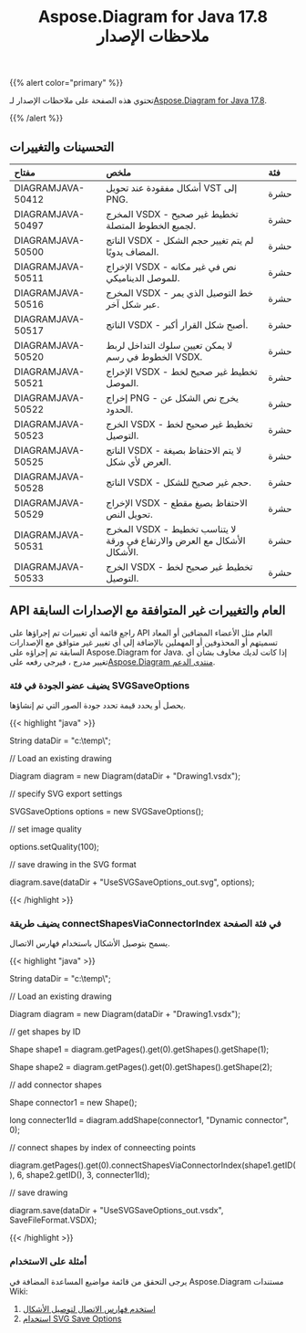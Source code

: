 ﻿---
title: Aspose.Diagram for Java 17.8 ملاحظات الإصدار
type: docs
weight: 50
url: /ar/java/aspose-diagram-for-java-17-8-release-notes/
---
{{% alert color="primary" %}} 

 تحتوي هذه الصفحة على ملاحظات الإصدار لـ[Aspose.Diagram for Java 17.8](https://docs.aspose.com/diagram/java/aspose-diagram-for-java-17-8-release-notes/).

{{% /alert %}} 
## **التحسينات والتغييرات**

|**مفتاح**|**ملخص**|**فئة**|
|:- |:- |:- |
|DIAGRAMJAVA-50412|أشكال مفقودة عند تحويل VST إلى PNG.|حشرة|
|DIAGRAMJAVA-50497|المخرج VSDX - تخطيط غير صحيح لجميع الخطوط المتصلة.|حشرة|
|DIAGRAMJAVA-50500|الناتج VSDX - لم يتم تغيير حجم الشكل المضاف يدويًا.|حشرة|
|DIAGRAMJAVA-50511|الإخراج VSDX - نص في غير مكانه للموصل الديناميكي.|حشرة|
|DIAGRAMJAVA-50516|المخرج VSDX - خط التوصيل الذي يمر عبر شكل آخر.|حشرة|
|DIAGRAMJAVA-50517|الناتج VSDX - أصبح شكل القرار أكبر.|حشرة|
|DIAGRAMJAVA-50520|لا يمكن تعيين سلوك التداخل لربط الخطوط في رسم VSDX.|حشرة|
|DIAGRAMJAVA-50521|الإخراج VSDX - تخطيط غير صحيح لخط الموصل.|حشرة|
|DIAGRAMJAVA-50522|إخراج PNG - يخرج نص الشكل عن الحدود.|حشرة|
|DIAGRAMJAVA-50523|الخرج VSDX - تخطيط غير صحيح لخط التوصيل.|حشرة|
|DIAGRAMJAVA-50525|الناتج VSDX - لا يتم الاحتفاظ بصيغة العرض لأي شكل.|حشرة|
|DIAGRAMJAVA-50528|الناتج VSDX - حجم غير صحيح للشكل.|حشرة|
|DIAGRAMJAVA-50529|الإخراج VSDX - الاحتفاظ بصيغ مقطع تحويل النص.|حشرة|
|DIAGRAMJAVA-50531|المخرج VSDX - لا يتناسب تخطيط الأشكال مع العرض والارتفاع في ورقة الأشكال.|حشرة|
|DIAGRAMJAVA-50533|الخرج VSDX - تخطيط غير صحيح لخط التوصيل.|حشرة|
## **API العام والتغييرات غير المتوافقة مع الإصدارات السابقة**
راجع قائمة أي تغييرات تم إجراؤها على API العام مثل الأعضاء المضافين أو المعاد تسميتهم أو المحذوفين أو المهملين بالإضافة إلى أي تغيير غير متوافق مع الإصدارات السابقة تم إجراؤه على Aspose.Diagram for Java. إذا كانت لديك مخاوف بشأن أي تغيير مدرج ، فيرجى رفعه على[Aspose.Diagram منتدى الدعم](https://forum.aspose.com/c/diagram/17).
### **يضيف عضو الجودة في فئة SVGSaveOptions**
يحصل أو يحدد قيمة تحدد جودة الصور التي تم إنشاؤها.

{{< highlight "java" >}}

 String dataDir = "c:\\temp\\";

// Load an existing drawing

Diagram diagram = new Diagram(dataDir + "Drawing1.vsdx");

// specify SVG export settings

SVGSaveOptions options = new SVGSaveOptions();

// set image quality

options.setQuality(100);

// save drawing in the SVG format

diagram.save(dataDir + "UseSVGSaveOptions_out.svg", options);

{{< /highlight >}}
### **يضيف طريقة connectShapesViaConnectorIndex في فئة الصفحة**
يسمح بتوصيل الأشكال باستخدام فهارس الاتصال.

{{< highlight "java" >}}

 String dataDir = "c:\\temp\\";

// Load an existing drawing

Diagram diagram = new Diagram(dataDir + "Drawing1.vsdx");

// get shapes by ID

Shape shape1 = diagram.getPages().get(0).getShapes().getShape(1);

Shape shape2 = diagram.getPages().get(0).getShapes().getShape(2);

// add connector shapes

Shape connector1 = new Shape();

long connecter1Id = diagram.addShape(connector1, "Dynamic connector", 0);

// connect shapes by index of conneecting points

diagram.getPages().get(0).connectShapesViaConnectorIndex(shape1.getID(), 6, shape2.getID(), 3, connecter1Id);

// save drawing

diagram.save(dataDir + "UseSVGSaveOptions_out.vsdx", SaveFileFormat.VSDX);

{{< /highlight >}}
### **أمثلة على الاستخدام**
يرجى التحقق من قائمة مواضيع المساعدة المضافة في Aspose.Diagram مستندات Wiki:

1. [استخدم فهارس الاتصال لتوصيل الأشكال](https://docs.aspose.com/diagram/java/working-with-visio-shape-data/#use-connection-indexes-to-connect-shapes-programming-sample)
1. [استخدام SVG Save Options](https://docs.aspose.com/diagram/java/save-visio-document/#use-of-the-svg-save-options)
